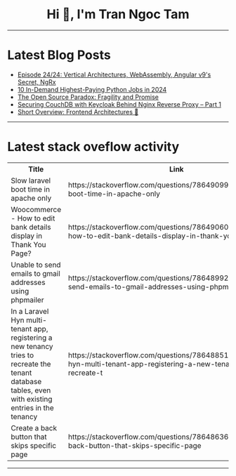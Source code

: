 <h1 align="center">Hi 👋, I'm Tran Ngoc Tam</h1>

---

# Latest Blog Posts 
<!-- BLOG-POST-LIST:START -->
- [Episode 24/24: Vertical Architectures, WebAssembly, Angular v9&#39;s Secret, NgRx](https://dev.to/this-is-angular/episode-2424-vertical-architectures-webassembly-angular-v9s-secret-ngrx-1265)
- [10 In-Demand Highest-Paying Python Jobs in 2024](https://dev.to/devella/10-in-demand-highest-paying-python-jobs-in-2024-4o5k)
- [The Open Source Paradox: Fragility and Promise](https://dev.to/opensauced/the-open-source-paradox-fragility-and-promise-2j0)
- [Securing CouchDB with Keycloak Behind Nginx Reverse Proxy – Part 1](https://dev.to/kishieel/securing-couchdb-with-keycloak-behind-nginx-reverse-proxy-part-1-m0e)
- [Short Overview: Frontend Architectures 🧩](https://dev.to/buildwebcrumbs/short-overview-frontend-architectures-4778)
<!-- BLOG-POST-LIST:END -->

---

# Latest stack oveflow activity
<table>
  <tr><th>Title</th><th>Link</th></tr>
  <!-- STACKOVERFLOW:START --><tr><td>Slow laravel boot time in apache only</td><td>https://stackoverflow.com/questions/78649099/slow-laravel-boot-time-in-apache-only</td></tr><tr><td>Woocommerce - How to edit bank details display in Thank You Page?</td><td>https://stackoverflow.com/questions/78649060/woocommerce-how-to-edit-bank-details-display-in-thank-you-page</td></tr><tr><td>Unable to send emails to gmail addresses using phpmailer</td><td>https://stackoverflow.com/questions/78648992/unable-to-send-emails-to-gmail-addresses-using-phpmailer</td></tr><tr><td>In a Laravel Hyn multi-tenant app, registering a new tenancy tries to recreate the tenant database tables, even with existing entries in the tenancy</td><td>https://stackoverflow.com/questions/78648851/in-a-laravel-hyn-multi-tenant-app-registering-a-new-tenancy-tries-to-recreate-t</td></tr><tr><td>Create a back button that skips specific page</td><td>https://stackoverflow.com/questions/78648636/create-a-back-button-that-skips-specific-page</td></tr><!-- STACKOVERFLOW:END -->
</table>

---


